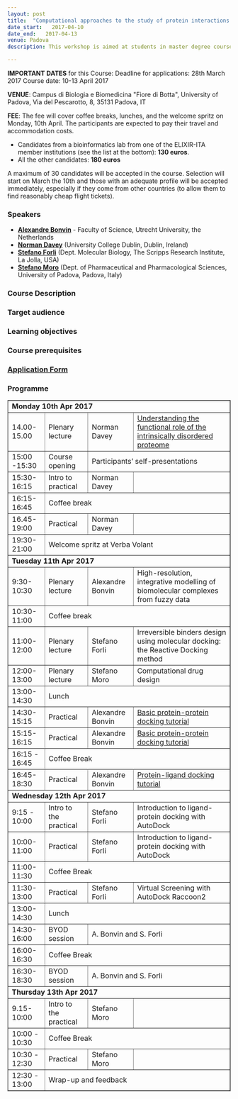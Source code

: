 ```yaml
---
layout: post
title:  "Computational approaches to the study of protein interactions and rational drug design"
date_start:   2017-04-10
date_end:   2017-04-13
venue: Padova
description: This workshop is aimed at students in master degree courses, PhD students and post-doctoral researchers who are working or planning to work in the field of protein interactions from a molecular and structural point of view. In this workshop, participants will familiarise with docking approaches to the study of protein-protein interactions (PPIs) and protein-small molecule interactions. Irreversible binders design using molecular docking and computational methods to rational drug design will be also described, as well as the functional role of the intrinsically disordered proteins.

---
```


**IMPORTANT DATES** for this Course:
   Deadline for applications: 28th March 2017
   Course date: 10-13 April 2017

 **VENUE**:
   Campus di Biologia e Biomedicina "Fiore di Botta", University of Padova, Via del Pescarotto, 8, 35131 Padova, IT

 **FEE**:
 The fee will cover coffee breaks, lunches, and the welcome spritz on Monday, 10th April. The participants are expected to pay their travel and accommodation costs.
 
 - Candidates from a bioinformatics lab from one of the ELIXIR-ITA member institutions (see the list at the bottom): **130 euros**. 
 - All the other candidates: **180 euros**

A maximum of 30 candidates will be accepted in the course. Selection will start on March the 10th and those with an adequate profile will be accepted immediately, especially if they come from other countries (to allow them to find reasonably cheap flight tickets). 

### Speakers
- [**Alexandre Bonvin**](../../../instructors/alexandre_bonvin) - Faculty of Science, Utrecht University, the Netherlands
- [**Norman Davey**](../../../instructors/norman_davey) (University College Dublin, Dublin, Ireland)
- [**Stefano Forli**](../../../instructors/stefano_forli) (Dept. Molecular Biology, The Scripps Research Institute, La Jolla, USA)
- [**Stefano Moro**](../../../instructors/stefano_moro) (Dept. of Pharmaceutical and Pharmacological Sciences, University of Padova, Padova, Italy)

### Course Description

### Target audience

### Learning objectives

### Course prerequisites

### [Application Form](http://)

### Programme

<table border="1">

<tr>
   <td colspan="4"><b>Monday 10th Apr 2017</b></td>
</tr>
<tr>
   <td>14.00-15.00</td>
   <td>Plenary lecture</td>
   <td>Norman Davey</td>
   <td><a href="https://elixir-iib-training.github.io/website/docs/norman-davey-abstract-padova-2017.pdf">Understanding the functional role of the intrinsically disordered proteome</a></td>
</tr>
<tr>
   <td>15:00 -15:30</td>
   <td>Course opening</td>
   <td colspan="2">Participants’ self-presentations</td>
</tr>
<tr>
   <td>15:30-16:15</td>
   <td>Intro to practical</td>
   <td>Norman Davey</td>
   <td></td>
</tr>
<tr>
   <td>16:15-16:45</td>
   <td colspan="3">Coffee break</td>
</tr>
<tr>
   <td>16.45-19:00</td>
   <td>Practical</td>
   <td>Norman Davey</td>
   <td></td>
</tr>
<tr>
   <td>19:30-21:00</td>
   <td colspan="3">Welcome spritz at Verba Volant</td>
</tr>
<tr>
   <td colspan="4"><b>Tuesday 11th Apr 2017</b></td>
</tr>
<tr>
  <td>9:30-10:30</td>
  <td>Plenary lecture</td>
  <td>Alexandre Bonvin</td>
  <td>High-resolution, integrative modelling of biomolecular complexes from fuzzy data</td>
</tr>
<tr>
   <td>10:30-11:00</td>
   <td colspan="3">Coffee break</td>
</tr>
<tr>
   <td>11:00-12:00</td>
   <td>Plenary lecture</td>
   <td>Stefano Forli</td>
   <td>Irreversible binders design using molecular docking: the Reactive Docking method</td>
</tr>
<tr>
   <td>12:00-13:00</td>
   <td>Plenary lecture</td>
   <td>Stefano Moro</td>
   <td>Computational drug design</td>
</tr>
<tr>
   <td>13:00-14:30</td>
   <td colspan="3"> Lunch </td>
</tr>
<tr>
   <td>14:30-15:15</td>
   <td> Practical </td>
   <td>Alexandre Bonvin</td>
   <td><a href="http://www.bonvinlab.org/education/HADDOCK-protein-protein-basic/">Basic protein-protein docking tutorial</a></td>
</tr>
<tr>
<td>15:15-16:15</td>
<td>Practical</td>
<td>Alexandre Bonvin</td>
<td><a href="http://www.bonvinlab.org/education/HADDOCK-protein-protein-basic/">Basic protein-protein docking tutorial</a></td>
<tr>
</tr>
<td>16:15 - 16:45</td>
<td colspan="3">Coffee Break</td>
<tr>
</tr>
<td>16:45-18:30</td>
<td>Practical</td>
<td>Alexandre Bonvin</td>
<td><a href="http://www.bonvinlab.org/education/HADDOCK-binding-sites/">Protein-ligand docking tutorial</a></td>
</tr>
<tr>
<td colspan="4"><b>Wednesday 12th Apr 2017</b></td>
</tr>
<tr>
<td>9:15 - 10:00</td>
<td>Intro to the practical</td>
<td>Stefano Forli</td>
<td>Introduction to ligand-protein docking with AutoDock</td>
</tr>
<tr>
<td>10:00-11:00</td>
<td>Practical</td>
<td>Stefano Forli</td>
<td>Introduction to ligand-protein docking with AutoDock</td>
</tr>
<tr>
<td>11:00-11:30</td>
<td colspan="3">Coffee Break</td>
</tr>
<tr>
<td>11:30-13:00</td>
<td>Practical</td>
<td>Stefano Forli</td>
<td>Virtual Screening with AutoDock Raccoon2</td>
</tr>
<tr>
<td>13:00-14:30</td>
<td colspan="3">Lunch</td>
</tr>
<tr>
<td>14:30-16:00</td>
<td>BYOD session</td>
<td colspan="2">A. Bonvin and S. Forli</td>
</tr>
<tr>
<td>16:00-16:30</td>
<td colspan="3">Coffee Break</td>
</tr>
<tr>
<td>16:30-18:30</td>
<td>BYOD session</td>
<td colspan="2">A. Bonvin and S. Forli</td>
</tr>
<tr>
<td colspan="4"><b>Thursday 13th Apr 2017</b></td>
</tr>
<tr>
<td>9.15-10:00</td>
<td>Intro to the practical</td>
<td>Stefano Moro</td>
<td></td>
</tr>
<tr>
<td>10:00 - 10:30</td>
<td colspan="3">Coffee Break</td>
</tr>
<tr>
<td>10:30 - 12:30</td>
<td>Practical</td>
<td>Stefano Moro</td>
<td></td>
</tr>
<tr>
<td>12:30 - 13:00</td>
<td colspan="3">Wrap-up and feedback</td>
<tr>
</table>


